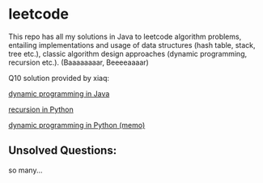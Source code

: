 # leetcode
This repo has all my solutions in Java to leetcode algorithm problems, entailing implementations and usage of data structures (hash table, stack, tree etc.), classic algorithm design approaches (dynamic programming, recursion etc.). (Baaaaaaaar, Beeeeaaaar)

Q10 solution provided by xiaq: 

[dynamic programming in Java](https://gist.github.com/xiaq/74cbe74fdb13dec5e735aa3d04157996)

[recursion in Python](https://gist.github.com/xiaq/413fdf1c867bbfab2c0153734462fa42)

[dynamic programming in Python (memo)](https://gist.github.com/xiaq/6f0a03c46748e5b0a2e32fc56fc401eb)

## Unsolved Questions:
so many...
